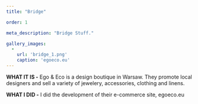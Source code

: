 ```yaml
---
title: "Bridge"

order: 1

meta_description: "Bridge Stuff."

gallery_images:
  -
    url: 'bridge_1.png' 
    caption: 'egoeco.eu'
---
```


**WHAT IT IS -** 
Ego & Eco is a design boutique in Warsaw. They promote local designers and sell a variety of jewelery, accessories, clothing and linens. 

**WHAT I DID -** 
I did the development of their e-commerce site, egoeco.eu
